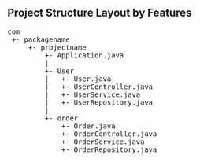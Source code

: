 ## Project Structure Layout by Features
<pre>
com
 +- packagename
     +- projectname
         +- Application.java
         |
         +- User
         |   +- User.java
         |   +- UserController.java
         |   +- UserService.java
         |   +- UserRepository.java
         |
         +- order
             +- Order.java
             +- OrderController.java
             +- OrderService.java
             +- OrderRepository.java
</pre>